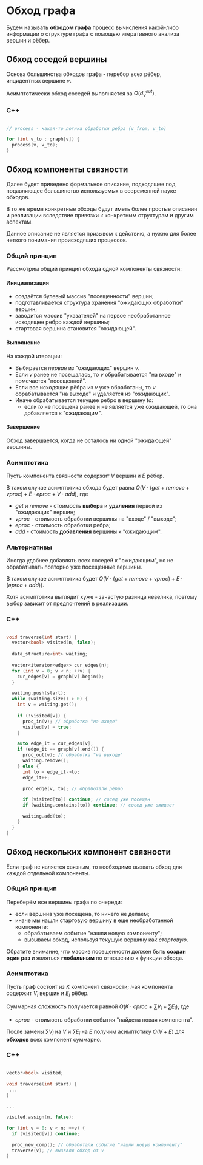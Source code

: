 # Обход графа

Будем называть **обходом графа** процесс вычисления какой-либо информации о структуре графа с помощью итеративного анализа вершин и рёбер.

## Обход соседей вершины

Основа большинства обходов графа - перебор всех рёбер, инцидентных вершине $v$.

Асимптотически обход соседей выполняется за $O(d^{out}_v)$.

### C++

```cpp

// process - какая-то логика обработки ребра (v_from, v_to)

for (int v_to : graph[v]) {
  process(v, v_to);
}

```

## Обход компоненты связности

Далее будет приведено формальное описание, подходящее под подавляющее большинство используемых в современной науке обходов.

В то же время конкретные обходы будут иметь более простые описания и реализации вследствие привязки к конкретным структурам и другим аспектам.

Данное описание не является призывом к действию, а нужно для более четкого понимания происходящих процессов.

### Общий принцип

Рассмотрим общий принцип обхода одной компоненты связности:

#### Инициализация

- создаётся булевый массив "посещенности" вершин;
- подготавливается структура хранения "ожидающих обработки" вершин;
- заводится массив "указателей" на первое необработанное исходящее ребро каждой вершины;
- стартовая вершина становится "ожидающей".

#### Выполнение

На каждой итерации:

- Выбирается *первая* из "ожидающих" вершин $v$.
- Если $v$ ранее не посещалась, то $v$ обрабатывается "на входе" и помечается "посещенной".
- Если все исходящие рёбра из $v$ уже обработаны, то $v$ обрабатывается "на выходе" и удаляется из "ожидающих".
- Иначе обрабатывается текущее ребро в вершину $to$:
  - если $to$ не посещена ранее и не является уже ожидающей, то она добавляется к "ожидающим".
  
#### Завершение

Обход завершается, когда не осталось ни одной "ожидающей" вершины.

### Асимптотика

Пусть компонента связности содержит $V$ вершин и $E$ рёбер.

В таком случае асимптотика обхода будет равна $O(V \cdot (get + remove + vproc) + E \cdot eproc + V \cdot add)$, где

- *get* и *remove* - стоимость **выбора** и **удаления** первой из "ожидающих" вершин;
- *vproc* - стоимость обработки вершины на "входе" / "выходе";
- *eproc* - стоимость обработки ребра;
- *add* - стоимость **добавления** вершины к "ожидающим".

### Альтернативы

Иногда удобнее добавлять всех соседей к "ожидающим", но не обрабатывать повторно уже посещенные вершины.

В таком случае асимптотика будет $O(V \cdot (get + remove + vproc) + E \cdot (eproc + add))$.

Хотя асимптотика выглядит хуже - зачастую разница невелика, поэтому выбор зависит от предпочтений в реализации.

### C++

```cpp

void traverse(int start) {
  vector<bool> visited(n, false);
  
  data_structure<int> waiting;
  
  vector<iterator<edge>> cur_edges(n);
  for (int v = 0; v < n; ++v) {
    cur_edges[v] = graph[v].begin();
  }

  waiting.push(start);
  while (waiting.size() > 0) {
    int v = waiting.get();
    
    if (!visited[v]) {
      proc_in(v); // обработка "на входе"
      visited[v] = true;
    }

    auto edge_it = cur_edges[v];
    if (edge_it == graph[v].end()) {
      proc_out(v); // обработка "на выходе"
      waiting.remove();
    } else {
      int to = edge_it->to;
      edge_it++;

      proc_edge(v, to); // обработали ребро

      if (visited[to]) continue; // сосед уже посещен
      if (waiting.contains(to)) continue; // сосед уже ожидает

      waiting.add(to);      
    }
  }
}
```

## Обход нескольких компонент связности

Если граф не является связным, то необходимо вызвать обход для каждой отдельной компоненты.

### Общий принцип

Переберём все вершины графа по очереди:

- если вершина уже посещена, то ничего не делаем;
- иначе мы нашли стартовую вершину в еще необработанной компоненте:
  - обрабатываем событие "нашли новую компоненту";
  - вызываем обход, используя текущую вершину как *стартовую*.

Обратите внимание, что массив посещенности должен быть **создан один раз** и являться **глобальным** по отношению к функции обхода.

### Асимптотика

Пусть граф состоит из $K$ компонент связности; $i$-ая компонента содержит $V_i$ вершин и $E_i$ рёбер.

Суммарная сложность получается равной $O(K \cdot cproc + \sum{V_i} + \sum{E_i})$, где 

- *cproc* - стоимость обработки события "найдена новая компонента".

После замены $\sum{V_i}$ на $V$ и $\sum{E_i}$ на $E$ получим асимптотику $O(V + E)$ для **обходов** всех компонент суммарно.

### C++

```cpp

vector<bool> visited;

void traverse(int start) {
 ...
}

...

visited.assign(n, false);

for (int v = 0; v < n; ++v) {
  if (visited[v]) continue;

  proc_new_comp(); // обработали событие "нашли новую компоненту"
  traverse(v); // вызвали обход от v
}

```
